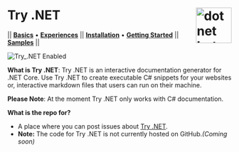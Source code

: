 # Try .NET <img src ="https://user-images.githubusercontent.com/2546640/56708992-deee8780-66ec-11e9-9991-eb85abb1d10a.png" width="80px" alt="dotnet bot in space" align ="right">
|| [**Basics**]() • [**Experiences**]() || [**Installation**]() • [**Getting Started**]() || [**Samples**]() ||

![Try_.NET Enabled](https://img.shields.io/badge/Try_.NET-Enabled-501078.svg)

**What is Try .NET**: Try .NET is an interactive documentation generator for .NET Core. Use Try .NET to create executable C# snippets for your websites or,  interactive markdown files that users can run on their machine. 

**Please Note**: At the moment Try .NET only works with C# documentation. 

**What is the repo for?**
- A place where you can post issues about [Try .NET](https://github.com/dotnet/try/issues).
- **Note:** The code for Try .NET is not currently hosted on GitHub.*(Coming soon)*


